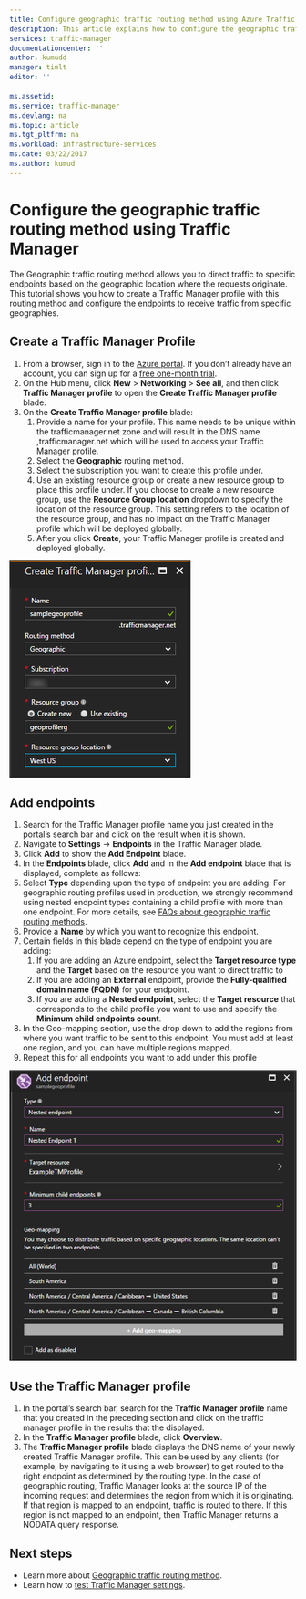 ```yaml
---
title: Configure geographic traffic routing method using Azure Traffic Manager | Microsoft Docs
description: This article explains how to configure the geographic traffic routing method using Azure Traffic Manager
services: traffic-manager
documentationcenter: ''
author: kumudd
manager: timlt
editor: ''

ms.assetid: 
ms.service: traffic-manager
ms.devlang: na
ms.topic: article
ms.tgt_pltfrm: na
ms.workload: infrastructure-services
ms.date: 03/22/2017
ms.author: kumud
---
```


# Configure the geographic traffic routing method using Traffic Manager

The Geographic traffic routing method allows you to direct traffic to specific endpoints based on the geographic location where the requests originate. This tutorial shows you how to create a Traffic Manager profile with this routing method and configure the endpoints to receive traffic from specific geographies.

## Create a Traffic Manager Profile 

1. From a browser, sign in to the [Azure portal](http://portal.azure.com). If you don’t already have an account, you can sign up for a [free one-month trial](https://azure.microsoft.com/free/). 
2. On the Hub menu, click **New** > **Networking** > **See all**, and then click **Traffic Manager profile** to open the **Create Traffic Manager profile** blade.
3. On the **Create Traffic Manager profile** blade:
    1. Provide a name for your profile. This name needs to be unique within the trafficmanager.net zone and will result in the DNS name <profilename>,trafficmanager.net which will be used to access your Traffic Manager profile.
    2. Select the **Geographic** routing method.
    3. Select the subscription you want to create this profile under. 
    4. Use an existing resource group or create a new resource group to place this profile under. If you choose to create a new resource group, use the **Resource Group location** dropdown to specify the location of the resource group. This setting refers to the location of the resource group, and has no impact on the Traffic Manager profile which will be deployed globally. 
    5. After you click **Create**, your Traffic Manager profile is created and deployed globally.

![Create a Traffic Manager profile](./media/traffic-manager-geographic-routing-method/create-traffic-manager-profile.png)

## Add endpoints

1. Search for the Traffic Manager profile name you just created in the portal’s search bar and click on the result when it is shown.
2. Navigate to **Settings** -> **Endpoints** in the Traffic Manager blade.
3. Click **Add** to show the **Add Endpoint** blade. 
3. In the **Endpoints** blade, click **Add** and in the **Add endpoint** blade that is displayed, complete as follows:
4. Select **Type** depending upon the type of endpoint you are adding. For geographic routing profiles used in production, we strongly recommend using nested endpoint types containing a child profile with more than one endpoint. For more details, see [FAQs about geographic traffic routing methods](traffic-manager-FAQs.md).
5. Provide a **Name** by which you want to recognize this endpoint.
6. Certain fields in this blade depend on the type of endpoint you are adding:
    1. If you are adding an Azure endpoint, select the **Target resource type** and the **Target** based on the resource you want to direct traffic to 
    2. If you are adding an **External** endpoint, provide the **Fully-qualified domain name (FQDN)** for your endpoint.
    3. If you are adding a **Nested endpoint**, select the **Target resource** that corresponds to the child profile you want to use and specify the **Minimum child endpoints count**. 
7. In the Geo-mapping section, use the drop down to add the regions from where you want traffic to be sent to this endpoint. You must add at least one region, and you can have multiple regions mapped. 
8. Repeat this for all endpoints you want to add under this profile 

![Add a Traffic Manager endpoint](./media/traffic-manager-geographic-routing-method/add-traffic-manager-endpoint.png)

## Use the Traffic Manager profile
1.	In the portal’s search bar, search for the **Traffic Manager profile** name that you created in the preceding section and click on the traffic manager profile in the results that the displayed.
2. In the **Traffic Manager profile** blade, click **Overview**.
3. The **Traffic Manager profile** blade displays the DNS name of your newly created Traffic Manager profile. This can be used by any clients (for example, by navigating to it using a web browser) to get routed to the right endpoint as determined by the routing type.  In the case of geographic routing, Traffic Manager looks at the source IP of the incoming request and determines the region from which it is originating. If that region is mapped to an endpoint, traffic is routed to there. If this region is not mapped to an endpoint, then Traffic Manager returns a NODATA query response.

## Next steps

- Learn more about [Geographic traffic routing method](traffic-manager-routing-methods.md#geographic-traffic-routing-method).
- Learn how to [test Traffic Manager settings](traffic-manager-testing-settings.md).
